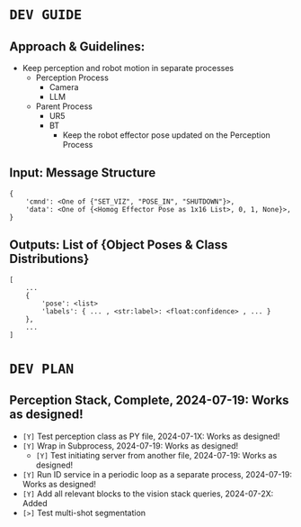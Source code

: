 # `DEV GUIDE`

## Approach & Guidelines:
* Keep perception and robot motion in separate processes
    - Perception Process
        * Camera
        * LLM
    - Parent Process
        * UR5
        * BT
            - Keep the robot effector pose updated on the Perception Process


## Input: Message Structure
``` 
{
    'cmnd': <One of {"SET_VIZ", "POSE_IN", "SHUTDOWN"}>,
    'data': <One of {<Homog Effector Pose as 1x16 List>, 0, 1, None}>,
}
```

## Outputs: List of {Object Poses & Class Distributions}
```
[
    ...
    {
        'pose': <list>
        'labels': { ... , <str:label>: <float:confidence> , ... }
    },
    ...
]
```


# `DEV PLAN`

## Perception Stack, Complete, 2024-07-19: Works as designed!
* `[Y]` Test perception class as PY file, 2024-07-1X: Works as designed!
* `[Y]` Wrap in Subprocess, 2024-07-19: Works as designed!
    - `[Y]` Test initiating server from another file, 2024-07-19: Works as designed!
* `[Y]` Run ID service in a periodic loop as a separate process, 2024-07-19: Works as designed!
* `[Y]` Add all relevant blocks to the vision stack queries, 2024-07-2X: Added
* `[>]` Test multi-shot segmentation